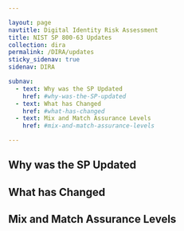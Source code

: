 ```yaml
---

layout: page
navtitle: Digital Identity Risk Assessment
title: NIST SP 800-63 Updates
collection: dira
permalink: /DIRA/updates
sticky_sidenav: true
sidenav: DIRA

subnav:
  - text: Why was the SP Updated
    href: #why-was-the-SP-updated
  - text: What has Changed
    href: #what-has-changed
  - text: Mix and Match Assurance Levels
    href: #mix-and-match-assurance-levels

---
```


## Why was the SP Updated

## What has Changed

## Mix and Match Assurance Levels
